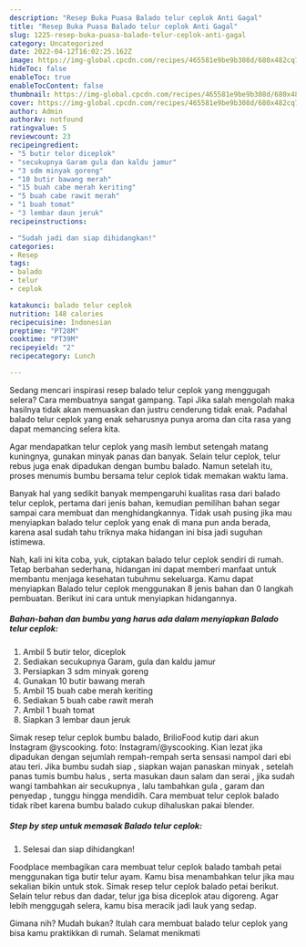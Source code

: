 ```yaml
---
description: "Resep Buka Puasa Balado telur ceplok Anti Gagal"
title: "Resep Buka Puasa Balado telur ceplok Anti Gagal"
slug: 1225-resep-buka-puasa-balado-telur-ceplok-anti-gagal
category: Uncategorized
date: 2022-04-12T16:02:25.162Z
image: https://img-global.cpcdn.com/recipes/465581e9be9b308d/680x482cq70/balado-telur-ceplok-foto-resep-utama.jpg
hideToc: false
enableToc: true
enableTocContent: false
thumbnail: https://img-global.cpcdn.com/recipes/465581e9be9b308d/680x482cq70/balado-telur-ceplok-foto-resep-utama.jpg
cover: https://img-global.cpcdn.com/recipes/465581e9be9b308d/680x482cq70/balado-telur-ceplok-foto-resep-utama.jpg
author: Admin
authorAv: notfound
ratingvalue: 5
reviewcount: 23
recipeingredient:
- "5 butir telor diceplok"
- "secukupnya Garam gula dan kaldu jamur"
- "3 sdm minyak goreng"
- "10 butir bawang merah"
- "15 buah cabe merah keriting"
- "5 buah cabe rawit merah"
- "1 buah tomat"
- "3 lembar daun jeruk"
recipeinstructions:

- "Sudah jadi dan siap dihidangkan!"
categories:
- Resep
tags:
- balado
- telur
- ceplok

katakunci: balado telur ceplok 
nutrition: 148 calories
recipecuisine: Indonesian
preptime: "PT28M"
cooktime: "PT39M"
recipeyield: "2"
recipecategory: Lunch

---
```



Sedang mencari inspirasi resep balado telur ceplok yang menggugah selera? Cara membuatnya sangat gampang. Tapi Jika salah mengolah maka hasilnya tidak akan memuaskan dan justru cenderung tidak enak. Padahal balado telur ceplok yang enak seharusnya punya aroma dan cita rasa yang dapat memancing selera kita.


Agar mendapatkan telur ceplok yang masih lembut setengah matang kuningnya, gunakan minyak panas dan banyak. Selain telur ceplok, telur rebus juga enak dipadukan dengan bumbu balado. Namun setelah itu, proses menumis bumbu bersama telur ceplok tidak memakan waktu lama.

Banyak hal yang sedikit banyak mempengaruhi kualitas rasa dari balado telur ceplok, pertama dari jenis bahan, kemudian pemilihan bahan segar sampai cara membuat dan menghidangkannya. Tidak usah pusing jika mau menyiapkan balado telur ceplok yang enak di mana pun anda berada, karena asal sudah tahu triknya maka hidangan ini bisa jadi suguhan istimewa.


Nah, kali ini kita coba, yuk, ciptakan balado telur ceplok sendiri di rumah. Tetap berbahan sederhana, hidangan ini dapat memberi manfaat untuk membantu menjaga kesehatan tubuhmu sekeluarga. Kamu dapat menyiapkan Balado telur ceplok menggunakan 8 jenis bahan dan 0 langkah pembuatan. Berikut ini cara untuk menyiapkan hidangannya.

<!--inarticleads1-->

##### Bahan-bahan dan bumbu yang harus ada dalam menyiapkan Balado telur ceplok:

1. Ambil 5 butir telor, diceplok
1. Sediakan secukupnya Garam, gula dan kaldu jamur
1. Persiapkan 3 sdm minyak goreng
1. Gunakan 10 butir bawang merah
1. Ambil 15 buah cabe merah keriting
1. Sediakan 5 buah cabe rawit merah
1. Ambil 1 buah tomat
1. Siapkan 3 lembar daun jeruk


Simak resep telur ceplok bumbu balado, BrilioFood kutip dari akun Instagram @yscooking. foto: Instagram/@yscooking. Kian lezat jika dipadukan dengan sejumlah rempah-rempah serta sensasi nampol dari ebi atau teri. Jika bumbu sudah siap , siapkan wajan panaskan minyak , setelah panas tumis bumbu halus , serta masukan daun salam dan serai , jika sudah wangi tambahkan air secukupnya , lalu tambahkan gula , garam dan penyedap , tunggu hingga mendidih. Cara membuat telur ceplok balado tidak ribet karena bumbu balado cukup dihaluskan pakai blender. 

<!--inarticleads2-->

##### Step by step untuk memasak Balado telur ceplok:


1. Selesai dan siap dihidangkan!

Foodplace membagikan cara membuat telur ceplok balado tambah petai menggunakan tiga butir telur ayam. Kamu bisa menambahkan telur jika mau sekalian bikin untuk stok. Simak resep telur ceplok balado petai berikut. Selain telur rebus dan dadar, telur jga bisa diceplok atau digoreng. Agar lebih menggugah selera, kamu bisa meracik jadi lauk yang sedap. 

Gimana nih? Mudah bukan? Itulah cara membuat balado telur ceplok yang bisa kamu praktikkan di rumah. Selamat menikmati
